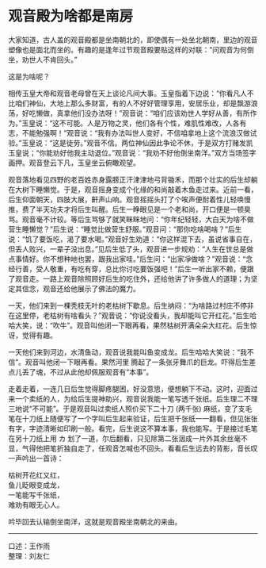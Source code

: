 # 观音殿为啥都是南房

大家知道，古人盖的观音殿都是坐南朝北的，即使偶有一处坐北朝南，里边的观音塑像也是面北而坐的。有趣的是逢年过节观音殿要贴这样的对联：“问观音为何倒坐，劝世人不肯回头。”

这是为啥呢？

相传玉皇大帝和观音老母曾在天上谈论凡间大事。玉皇指着下边说：“你看凡人不比咱们神仙，大地上那么多财富，有的人不好好管理享用，安居乐业，却是飘游浪荡，好吃懒做，真拿他们没办法呀！”观音说：“咱们应该劝世人学好从善，有所作为。”玉皇说：“这不可能。人是万物之灵，他们各有个性，难肌性难改，人各有志，不能勉强啊！”观音说：“我有办法叫世人变好，不信咱拿地上这个流浪汉做试验。”玉皇说：“这是徒劳。”观音不信。两位神仙因此争论不休，于是双方打赌发凯玉皇说；“你能劝好他我主动退位。”观音说：“我劝不好他倒坐南洋。”双方当场签字画押。观音登云下凡，玉皇坐云俯瞰观望。

观音落地看见四野的老百姓赤身露膀正汗津津地弓背锄禾，而那个壮实的后生却躺在大树下睡懒觉。于是，观音摇身变成个化缘的和尚敲着木鱼走过来。近前一看，后生仰面朝天，四肢大展，鼾声山响。观音摇摇头打了个唉声便耐着性儿轻唤慢推，费了半天功夫才将后生叫醒。后生一睁眼见是一个老和尚，开口便是一顿臭骂。观音毫不计较。等后生骂够了就笑眯眯地问：“你年纪轻轻，大白天为啥不做营生睡懒觉？”后生说：“睡觉比做营生舒服。”观音问：“那你吃啥喝啥？”后生说：“饥了要饭吃，渴了要水喝。”观音好生劝道：“你这样混下去，虽说省事自在，但丢人败兴，一辈子没出息。”见后生低了头，观音进一步规劝：“人生在世总是做点事情好。你不想种地也罢，跟我出家哇。”后生问：“出家凈做啥？”观音说：“念经行善，受人敬重，有吃有穿，总比你讨吃要饭强吧！”后生一听出家不赖，便跟了观音走。一路上观音除照顾好后生的吃住外，还给他讲了许多做人的道理；为坚定其信念，观音还给他展示了佛法的魔力。

一天，他们来到一棵秃枝无叶的老枯树下歇息。后生纳闷：“为啥路过村庄不停非在这里停，老枯树有啥看头？”观音说：“你说没看头，我却能叫它开红花。”后生哈哈大笑，说：“吹牛”。观音叫他闭一下眼再看，果然枯树开满朵朵大红花。后生惊讶，觉得有趣。

一天他们来到河边，水清鱼动，观音说我能叫鱼变成龙。后生哈哈大笑说：“我不信”。观音叫他闭一下眼再看。果然河里
腾起了一条张牙舞爪的巨龙。吓得后生差点儿丢了魂，不过从此他却佩服观音有“本事”。

走着走着，一连几日后生觉得脚疼腿困，好没意思，便想躺下不动。这时，迎面过来一个卖纸的人，为给后生提神助兴，观音说我能一笔写透千张纸。后生理二不理三地说“不可能”。于是观音叫过卖纸人照价买下二十刀 (两千张) 麻纸，变了支毛笔在十刀纸上随便写了一个字叫后生起来验证，后生把千张纸一一翻看，但见张张有字，字迹清晰如印刷一般。看完，后生说这不算本事，我也能写。于是接过毛笔在另十刀纸上用 カ 划了一道，尔后翻看，只见除第二张洇成一片外其余丝毫不显，气得他把笔折独自走了，任观音怎喊也不回头。看看后生远去的背影，音长叹一声吟出一首诗：

枯树开花红又红，  
鱼儿眨眼变成龙，  
一笔能写千张纸，  
难劝有眼无心人。

吟毕回去认输倒坐南洋，这就是观音殿坐南朝北的来由。

---

口述：王作雨  
整理：刘友仁